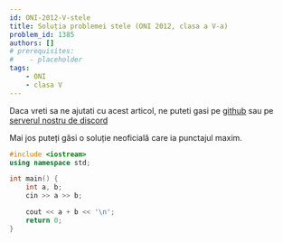 ```yaml
---
id: ONI-2012-V-stele
title: Soluția problemei stele (ONI 2012, clasa a V-a)
problem_id: 1385
authors: []
# prerequisites:
#    - placeholder
tags:
    - ONI
    - clasa V
---
```


Daca vreti sa ne ajutati cu acest articol, ne puteti gasi pe [github](https://github.com/roalgo-discord/arhiva-educationala) sau pe [serverul nostru de discord](https://discord.gg/vdDRSmg3fC)

Mai jos puteți găsi o soluție neoficială care ia punctajul maxim.

```cpp
#include <iostream>
using namespace std;

int main() {
    int a, b;
    cin >> a >> b;

    cout << a + b << '\n';
    return 0;
}
```

